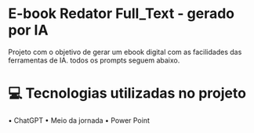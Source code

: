 # E-book Redator Full_Text - gerado por IA
Projeto com o objetivo de gerar um ebook digital com as facilidades das ferramentas de IA. todos os prompts seguem abaixo.
# 💻 Tecnologias utilizadas no projeto
• ChatGPT
• Meio da jornada
• Power Point
